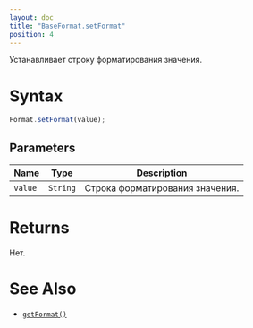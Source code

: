 ```yaml
---
layout: doc
title: "BaseFormat.setFormat"
position: 4
---
```


Устанавливает строку форматирования значения.

# Syntax

```js
Format.setFormat(value);
```

## Parameters

Name|Type|Description
----|----|-----------
`value`|`String`|Строка форматирования значения.

# Returns

Нет.

# See Also

* [`getFormat()`](../BaseFormat.getFormat/)
